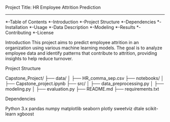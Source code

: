 Project Title: HR Employee Attrition Prediction

---------------------------------------
*-Table of Contents
*-Introduction
*-Project Structure
*-Dependencies
*-Installation
*-Usage
*-Data Description
*-Modeling
*-Results
*-Contributing
*-License

Introduction
This project aims to predict employee attrition in an organization using various machine learning models. The goal is to analyze employee data and identify patterns that contribute to attrition, providing insights to help reduce turnover.

Project Structure

Capstone_Project/
├── data/
│   ├── HR_comma_sep.csv
├── notebooks/
│   ├── Capstone_project.ipynb
├── src/
│   ├── data_preprocessing.py
│   ├── modeling.py
│   ├── evaluation.py
├── README.md
├── requirements.txt

Dependencies

Python 3.x
pandas
numpy
matplotlib
seaborn
plotly
sweetviz
dtale
scikit-learn
xgboost
